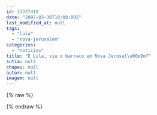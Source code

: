 ```yaml
---
id: 12377418
date: "2007-03-30T18:08:00Z"
last_modified_at: null
tags:
  - "lula"
  - "nova-jerusalem"
categories:
  - "noticias"
title: "E Lula, viu o barraco em Nova Jerusal\u00e9m?"
sutia: null
chapeu: null
autor: null
imagem: null
---
```

{% raw %}
<p> </p>
{% endraw %}